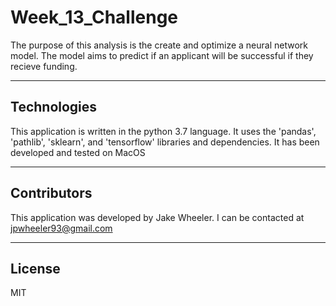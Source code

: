 # Week_13_Challenge
The purpose of this analysis is the create and optimize a neural network model. The model aims to predict if an applicant will be successful if they recieve funding. 

---

## Technologies

This application is written in the python 3.7 language. It uses the 'pandas', 'pathlib', 'sklearn', and 'tensorflow' libraries and dependencies. It has been developed and tested on MacOS


---

## Contributors

This application was developed by Jake Wheeler. I can be contacted at jpwheeler93@gmail.com


---

## License

MIT